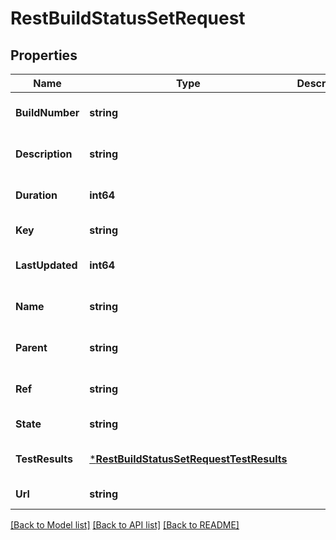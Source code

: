# RestBuildStatusSetRequest

## Properties
Name | Type | Description | Notes
------------ | ------------- | ------------- | -------------
**BuildNumber** | **string** |  | [optional] [default to null]
**Description** | **string** |  | [optional] [default to null]
**Duration** | **int64** |  | [optional] [default to null]
**Key** | **string** |  | [default to null]
**LastUpdated** | **int64** |  | [optional] [default to null]
**Name** | **string** |  | [optional] [default to null]
**Parent** | **string** |  | [optional] [default to null]
**Ref** | **string** |  | [optional] [default to null]
**State** | **string** |  | [default to null]
**TestResults** | [***RestBuildStatusSetRequestTestResults**](RestBuildStatusSetRequest_testResults.md) |  | [optional] [default to null]
**Url** | **string** |  | [default to null]

[[Back to Model list]](../README.md#documentation-for-models) [[Back to API list]](../README.md#documentation-for-api-endpoints) [[Back to README]](../README.md)

